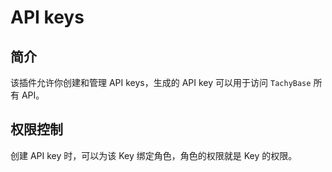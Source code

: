# API keys

## 简介

该插件允许你创建和管理 API keys，生成的 API key 可以用于访问 `TachyBase` 所有 API。


## 权限控制

创建 API key 时，可以为该 Key 绑定角色，角色的权限就是 Key 的权限。
